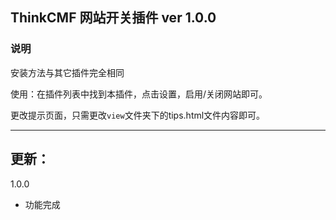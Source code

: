 ## ThinkCMF 网站开关插件 ver 1.0.0
### 说明 

安装方法与其它插件完全相同

使用：在插件列表中找到本插件，点击设置，启用/关闭网站即可。

更改提示页面，只需更改`view`文件夹下的tips.html文件内容即可。

---
## 更新：

1.0.0
- 功能完成